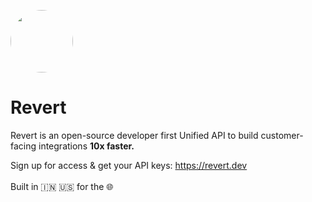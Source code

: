 <p>
<img width="100" style="border-radius:75px;" src="https://res.cloudinary.com/dfcnic8wq/image/upload/v1673932396/Revert/Revert_logo_x5ysgh.png"/>
<h1 ><b>Revert</b></h1>

Revert is an open-source developer first Unified API to build customer-facing integrations <b>10x faster.</b>
<br/>

Sign up for access & get your API keys: https://revert.dev <br/><br/> Built in 🇮🇳 🇺🇸 for the 🌐


